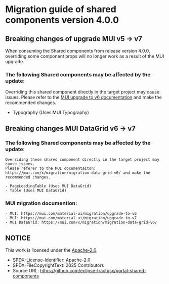 # Migration guide of shared components version 4.0.0

## Breaking changes of upgrade MUI v5 -> v7

When consuming the Shared components from release version 4.0.0, overriding some component props will no longer work as a result of the MUI upgrade.

### The following Shared components may be affected by the update:

Overriding this shared component directly in the target project may cause issues.
Please refer to the [MUI upgrade to v6 documentation](https://mui.com/material-ui/migration/upgrade-to-v6) and make the recommended changes.

  - Typography (Uses MUI Typography)

## Breaking changes MUI DataGrid v6 -> v7

### The following Shared components may be affected by the update:

    Overriding these shared component directly in the target project may cause issues.
    Please referer to the MUI documentaiton: https://mui.com/x/migration/migration-data-grid-v6/ and make the recommended changes.

    - PageLoadingTable (Uses MUI DataGrid)
    - Table (Uses MUI DataGrid)

### MUI migration documention:

    - MUI: https://mui.com/material-ui/migration/upgrade-to-v6
    - MUI: https://mui.com/material-ui/migration/upgrade-to-v7
    - MUI DataGrid: https://mui.com/x/migration/migration-data-grid-v6/

## NOTICE

This work is licensed under the [Apache-2.0](https://www.apache.org/licenses/LICENSE-2.0).

- SPDX-License-Identifier: Apache-2.0
- SPDX-FileCopyrightText: 2025 Contributors
- Source URL: https://github.com/eclipse-tractusx/portal-shared-components
